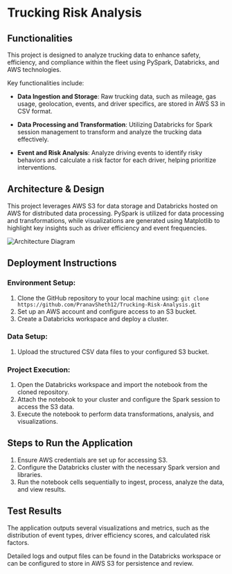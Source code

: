 # Trucking Risk Analysis

## Functionalities

This project is designed to analyze trucking data to enhance safety, efficiency, and compliance within the fleet using PySpark, Databricks, and AWS technologies.

Key functionalities include:

- **Data Ingestion and Storage**: Raw trucking data, such as mileage, gas usage, geolocation, events, and driver specifics, are stored in AWS S3 in CSV format.

- **Data Processing and Transformation**: Utilizing Databricks for Spark session management to transform and analyze the trucking data effectively.

- **Event and Risk Analysis**: Analyze driving events to identify risky behaviors and calculate a risk factor for each driver, helping prioritize interventions.

## Architecture & Design

This project leverages AWS S3 for data storage and Databricks hosted on AWS for distributed data processing. PySpark is utilized for data processing and transformations, while visualizations are generated using Matplotlib to highlight key insights such as driver efficiency and event frequencies.

![Architecture Diagram](https://github.com/PranavSheth12/Trucking-Risk-Analysis/assets/79102762/57896c94-e7f1-431a-8b43-d0cb3189cacb)

## Deployment Instructions

### Environment Setup:

1. Clone the GitHub repository to your local machine using: `git clone https://github.com/PranavSheth12/Trucking-Risk-Analysis.git`
2. Set up an AWS account and configure access to an S3 bucket.
3. Create a Databricks workspace and deploy a cluster.

### Data Setup:

1. Upload the structured CSV data files to your configured S3 bucket.

### Project Execution:

1. Open the Databricks workspace and import the notebook from the cloned repository.
2. Attach the notebook to your cluster and configure the Spark session to access the S3 data.
3. Execute the notebook to perform data transformations, analysis, and visualizations.

## Steps to Run the Application

1. Ensure AWS credentials are set up for accessing S3.
2. Configure the Databricks cluster with the necessary Spark version and libraries.
3. Run the notebook cells sequentially to ingest, process, analyze the data, and view results.

## Test Results

The application outputs several visualizations and metrics, such as the distribution of event types, driver efficiency scores, and calculated risk factors.

Detailed logs and output files can be found in the Databricks workspace or can be configured to store in AWS S3 for persistence and review.
